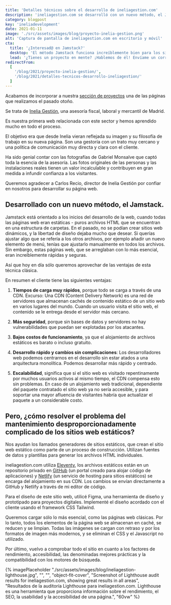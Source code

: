 ```yaml
---
title: 'Detalles técnicos sobre el desarrollo de ineliagestion.com'
description: 'ineliagestion.com se desarrolló con un nuevo método, el Jamstack. Esta técnica está orientada a los primeros tiempos del desarrollo web, cuando todas las páginas web eran estáticas.'
category: blogpost
key: 'ineliadevelopment'
date: 2021-01-11
image: './src/assets/images/blog/proyecto-inelia-gestion.png'
alt: 'Captura de pantalla de ineliagestion.com en escritorio y móvil'
cta:
  title: '¿Interesad@ en Jamstack?'
  desktop: 'El método Jamstack funciona increíblemente bien para los sitios web de pequeñas empresas. Me apasiona esta filosofía de desarrollo, ¡así que estoy encantado de contártelo todo!'
  lead: '¿Tienes un proyecto en mente? ¡Hablemos de él! Envíame un correo a [hola@lenesaile.com](mailto:hola@lenesaile.com).'
redirectFrom:
  [
    '/blog/2021/proyecto-inelia-gestion/',
    '/blog/2021/detalles-tecnicos-desarrollo-ineliagestion/'
  ]
---
```


Acabamos de incorporar a nuestra [sección de proyectos](/es/proyectos) una de las páginas que realizamos el pasado otoño.

Se trata de [Inelia Gestión](https://www.ineliagestion.com/), una asesoría fiscal, laboral y mercantil de Madrid.

Es nuestra primera web relacionada con este sector y hemos aprendido mucho en todo el proceso.

El objetivo era que desde Inelia vieran reflejada su imagen y su filosofía de trabajo en su nueva página. Son una gestoría con un trato muy cercano y una política de comunicación muy directa y clara con el cliente.

Ha sido genial contar con las fotografías de Gabriel Monsalve que captó toda la esencia de la asesoría. Las fotos originales de las personas y las instalaciones reales tienen un valor incalculable y contribuyen en gran medida a infundir confianza a los visitantes.

Queremos agradecer a Carlos Recio, director de Inelia Gestión por confiar en nosotros para desarrollar su página web.

## Desarrollado con un nuevo método, el Jamstack.

Jamstack está orientado a los inicios del desarrollo de la web, cuando todas las páginas web eran estáticas - puros archivos HTML que se encuentran en una estructura de carpetas. En el pasado, no se podían crear sitios web dinámicos, y la libertad de diseño dejaba mucho que desear. Si querías ajustar algo que se refería a los otros archivos, por ejemplo añadir un nuevo elemento de menú, tenías que ajustarlo manualmente en todos los archivos. Sin embargo, estas páginas web, que se arreglaban con lo más esencial, eran increíblemente rápidas y seguras.

Así que hoy en día sólo queremos aprovechar de las ventajas de esta técnica clásica.

En resumen el cliente tiene las siguientes ventajas:

1. **Tiempos de carga muy rápidos**, porque todo se carga a través de una CDN. Excurso: Una CDN (Content Delivery Network) es una red de servidores que almacenan cachés de contenido estático de un sitio web en varios lugares del mundo. Cuando un usuario visita el sitio web, el contenido se le entrega desde el servidor más cercano.

2. **Más seguridad**, porque sin bases de datos y servidores no hay vulnerabilidades que puedan ser explotadas por los atacantes.

3. **Bajos costos de funcionamiento**, ya que el alojamiento de archivos estáticos es barato o incluso gratuito.

4. **Desarrollo rápido y cambios sin complicaciones**: Los desarrolladores web podemos centrarnos en el desarrollo sin estar atados a una arquitectura monolítica. Podemos desarrollar más rápido y centrado.

5. **Escalabilidad**, significa que si el sitio web es visitado repentinamente por muchos usuarios activos al mismo tiempo, el CDN compensa esto sin problemas. En caso de un alojamiento web tradicional, dependiente del paquete contratado el sitio web ya no sería accesible, y para soportar una mayor afluencia de visitantes habría que actualizar el paquete a un considerable costo.

## Pero, ¿cómo resolver el problema del mantenimiento desproporcionadamente complicado de los sitios web estáticos?

Nos ayudan los llamados generadores de sitios estáticos, que crean el sitio web estático como parte de un proceso de construcción. Utilizan fuentes de datos y plantillas para generar los archivos HTML individuales.

ineliagestion.com utiliza [Eleventy](https://www.11ty.dev/), los archivos estáticos están en un repositorio privado en [GitHub](https://github.com/) (un portal creado para alojar código de aplicaciones) y [Netlify](https://www.netlify.com/) (un servicio de hosting para sitios estáticos) se encarga del alojamiento en sus CDN. Los cambios se envían directamente a GitHub y Netlify a través de mi editor de código.

Para el diseño de este sitio web, utilicé Figma, una herramienta de diseño y prototipado para proyectos digitales. Implementé el diseño acordado con el cliente usando el framework CSS Tailwind.

Queremos cargar sólo lo más esencial, como las páginas web clásicas. Por lo tanto, todos los elementos de la página web se almacenan en caché, se reducen y se limpian. Todas las imágenes se cargan con retraso y por los formatos de imagen más modernos, y se eliminan el CSS y el Javascript no utilizado.

Por último, vuelvo a comprobar todo el sitio en cuanto a los factores de rendimiento, accesibilidad, las denominadas mejores prácticas y la compatibilidad con los motores de búsqueda.

{% imagePlaceholder "./src/assets/images/blog/ineliagestion-lighthouse.jpg", "", "", "object-fit-cover", "Screenshot of Lighthouse audit results for ineliagestion.com, showing great results in all areas", "Resultados de la auditoría Lighthouse para ineliagestion.com. Lighthouse es una herramienta que proporciona información sobre el rendimiento, el SEO, la usabilidad y la accesibilidad de una página.", "60vw" %}
